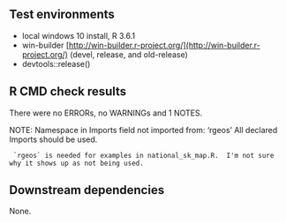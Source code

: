 ## Test environments
* local windows 10 install, R 3.6.1
* win-builder [http://win-builder.r-project.org/](http://win-builder.r-project.org/) (devel, release, and old-release)
* devtools::release()


## R CMD check results
There were no ERRORs, no WARNINGs and 1 NOTES.

NOTE:  Namespace in Imports field not imported from: ‘rgeos’
     All declared Imports should be used.
     
     `rgeos` is needed for examples in national_sk_map.R.  I'm not sure why it shows up as not being used.
     
## Downstream dependencies
None.
